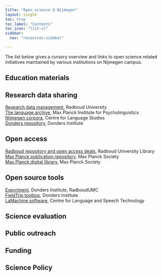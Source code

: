 ```yaml
---
title: "Open science @ Nijmegen"
layout: single
toc: true
toc_label: "Contents"
toc_icon: "list-ul"
sidebar:
  nav: "resources-sidebar"

---
```


The list below gives a cursory overview and links to open science related
initiatives maintained by various institutions on Nijmegen campus.

## Education materials

## Research data sharing

[Research data management](https://repository.ubn.ru.nl/), Radboud University  
[The language archive](https://tla.mpi.nl/), Max Planck Institute for Psycholinguistics  
[Nijmegen corpora](https://www.ru.nl/cls/our-research/research-output/corpora/), Centre for Language Studies  
[Donders repository](https://data.donders.ru.nl), Donders Institute

## Open access

[Radboud repository and open access deals](https://www.ru.nl/library/services/research/open-access/), Radboud University Library   
[Max Planck publication repository](http://pubman.mpdl.mpg.de/pubman/), Max Planck Society  
[Max Planck digital library](https://www.mpdl.mpg.de/21-specials/50-open-access-publishing.html), Max Planck Society

## Open source tools

[Expyriment](www.expyriment.org), Donders Institute, RadboudUMC  
[FieldTrip toolbox](http://www.fieldtriptoolbox.org/), Donders Institute  
[LaMachine software](https://proycon.github.io/LaMachine/), Centre for Language and Speech Technology  

## Science evaluation

## Public outreach

## Funding

## Science Policy
